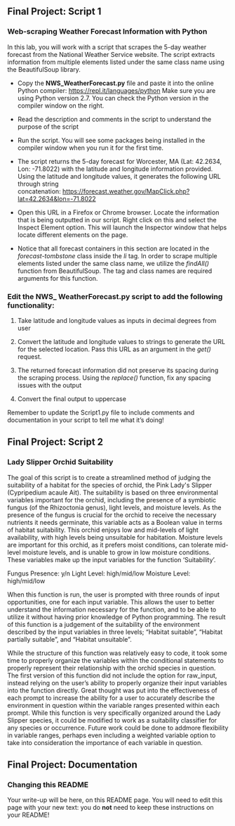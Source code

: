 ## Final Project: Script 1
### Web-scraping Weather Forecast Information with Python
In this lab, you will work with a script that scrapes the 5-day weather forecast from the National Weather Service website. The script extracts information from multiple elements listed under the same class name using the BeautifulSoup library. 

- Copy the **NWS_WeatherForecast.py** file and paste it into the online Python compiler: https://repl.it/languages/python
Make sure you are using Python version 2.7. You can check the Python version in the compiler window on the right.

- Read the description and comments in the script to understand the purpose of the script

- Run the script. You will see some packages being installed in the compiler window when you run it for the first time.

- The script returns the 5-day forecast for Worcester, MA (Lat: 42.2634, Lon: -71.8022) with the latitude and longitude information provided. Using the latitude and longitude values, it generates the following URL through string concatenation: https://forecast.weather.gov/MapClick.php?lat=42.2634&lon=-71.8022

- Open this URL in a Firefox or Chrome browser. Locate the information that is being outputted in our script. Right click on this and select the Inspect Element option. This will launch the Inspector window that helps locate different elements on the page.

- Notice that all forecast containers in this section are located in the _forecast-tombstone_ class inside the _li_ tag. In order to scrape multiple elements listed under the same class name, we utilize the _findAll()_ function from BeautifulSoup. The tag and class names are required arguments for this function.

### Edit the NWS_ WeatherForecast.py script to add the following functionality:
1. Take latitude and longitude values as inputs in decimal degrees from user

2.	Convert the latitude and longitude values to strings to generate the URL for the selected location. Pass this URL as an argument in the _get()_ request.

3.	The returned forecast information did not preserve its spacing during the scraping process. Using the _replace()_ function, fix any spacing issues with the output

4.	Convert the final output to uppercase

Remember to update the Script1.py file to include comments and documentation in your script to tell me what it’s doing!

## Final Project: Script 2
### Lady Slipper Orchid Suitability
The goal of this script is to create a streamlined method of judging the suitability of a habitat for the species of orchid, the Pink Lady's Slipper (Cypripedium acaule Ait).  The suitability is based on three environmental variables important for the orchid, including the presence of a symbiotic fungus (of the Rhizoctonia genus), light levels, and moisture levels.  As the presence of the fungus is crucial for the orchid to receive the necessary nutrients it needs germinate, this variable acts as a Boolean value in terms of habitat suitability.  This orchid enjoys low and mid-levels of light availability, with high levels being unsuitable for habitation.  Moisture levels are important for this orchid, as it prefers moist conditions, can tolerate mid-level moisture levels, and is unable to grow in low moisture conditions.  These variables make up the input variables for the function ‘Suitability’.  

  Fungus Presence: y/n
  Light Level: high/mid/low
  Moisture Level: high/mid/low

When this function is run, the user is prompted with three rounds of input opportunities, one for each input variable.  This allows the user to better understand the information necessary for the function, and to be able to utilize it without having prior knowledge of Python programming.  The result of this function is a judgement of the suitability of the environment described by the input variables in three levels; “Habitat suitable”, “Habitat partially suitable”, and “Habitat unsuitable”.  

While the structure of this function was relatively easy to code, it took some time to properly organize the variables within the conditional statements to properly represent their relationship with the orchid species in question.  The first version of this function did not include the option for raw_input, instead relying on the user’s ability to properly organize their input variables into the function directly.  Great thought was put into the effectiveness of each prompt to increase the ability for a user to accurately describe the environment in question within the variable ranges presented within each prompt.  While this function is very specifically organized around the Lady Slipper species, it could be modified to work as a suitability classifier for any species or occurrence.  Future work could be done to addmore flexibility in variable ranges, perhaps even including a weighted variable option to take into consideration the importance of each variable in question.  


## Final Project: Documentation
### Changing this README
Your write-up will be here, on this README page. You will need to edit this page with your new text: you do **not** need to keep these instructions on your README! 

